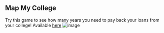 ## Map My College

Try this game to see how many years you need to pay back your loans from your college!
Available [here](https://jiachengdang.github.io/Youth-Finance-Student-Loan/)
![image](https://user-images.githubusercontent.com/57343372/135970442-ce0615b2-1881-4459-b9ae-ceb90d5ec899.png)
